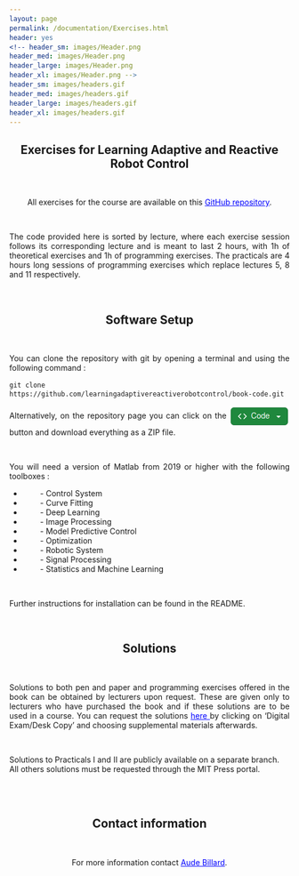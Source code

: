 ```yaml
---
layout: page
permalink: /documentation/Exercises.html
header: yes
<!-- header_sm: images/Header.png
header_med: images/Header.png
header_large: images/Header.png
header_xl: images/Header.png -->
header_sm: images/headers.gif
header_med: images/headers.gif
header_large: images/headers.gif
header_xl: images/headers.gif
--- 
```


<section class="small-12 large-8 columns page-content">

<h1 align="center"><strong>Exercises for Learning Adaptive and Reactive Robot Control</strong></h1>

<br>

<p align="center" >All exercises for the course are available on this <a href="https://github.com/learningadaptivereactiverobotcontrol/book-code" style="color: blue;">GitHub repository</a>. </p>
<br>
<p align="justify">The code provided here is sorted by lecture, where each exercise session follows its corresponding lecture and is meant to last 2 hours, with 1h of theoretical exercises and 1h of programming exercises. The practicals are 4 hours long sessions of programming exercises which replace lectures 5, 8 and 11 respectively.<p>

<br>

<h2 align="center"><strong>Software Setup</strong></h2>
<br>
<p align="justify">You can clone the repository with git by opening a terminal and using the following command : </p>
<pre><code>git clone https://github.com/learningadaptivereactiverobotcontrol/book-code.git</code></pre>

<p align="justify" > Alternatively, on the repository page you can click on the <img src="../images/code_button.png" alt="Code button" style="vertical-align: middle;"/> button and download everything as a ZIP file.</p>

<br>

<p align="justify" >You will need a version of Matlab from 2019 or higher with the following toolboxes :

<ul>
  <li> &nbsp; &nbsp;  &nbsp;  &nbsp; - Control System</li>
  <li> &nbsp; &nbsp;  &nbsp;  &nbsp; - Curve Fitting</li>
  <li> &nbsp; &nbsp;  &nbsp;  &nbsp; - Deep Learning</li>
  <li> &nbsp; &nbsp;  &nbsp;  &nbsp; - Image Processing</li>
  <li> &nbsp; &nbsp;  &nbsp;  &nbsp; - Model Predictive Control</li>
  <li> &nbsp; &nbsp;  &nbsp;  &nbsp; - Optimization</li>
  <li> &nbsp; &nbsp;  &nbsp;  &nbsp; - Robotic System</li>
  <li> &nbsp; &nbsp;  &nbsp;  &nbsp; - Signal Processing</li>
  <li> &nbsp; &nbsp;  &nbsp;  &nbsp; - Statistics and Machine Learning</li>
</ul>

</p>

<br>
<p>Further instructions for installation can be found in the README. </p>

<br>

<h2 align="center"><strong>Solutions</strong></h2>
<br>

<p align="justify"> Solutions to both pen and paper and programming exercises offered in the book can be obtained by lecturers upon request. These are given only to lecturers who have purchased the book and if these solutions are to be used in a course. You can request the solutions <a href="https://mitpress.mit.edu/books/learning-adaptive-and-reactive-robot-control" style="color: blue;"> here </a> by clicking on ‘Digital Exam/Desk Copy’ and choosing supplemental materials afterwards.  </p>
<br>
<p>Solutions to Practicals I and II are publicly available on a separate branch. All others solutions must be requested through the MIT Press portal. </p>



<br><br>
<h2 align="center"><strong>Contact information</strong></h2>
<br>
<p align="center">For more information contact <a href="mailto:aude.billard@epfl.ch" style="color: blue;"> Aude Billard</a>.</p>


